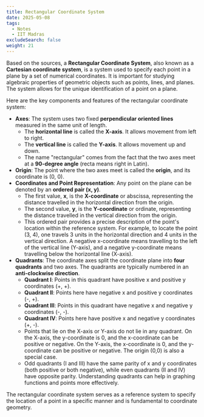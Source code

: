 ```yaml
---
title: Rectangular Coordinate System
date: 2025-05-08
tags:
  - Notes 
  - IIT Madras
excludeSearch: false
weight: 21
---
```


Based on the sources, a **Rectangular Coordinate System**, also known as a **Cartesian coordinate system**, is a system used to specify each point in a plane by a set of numerical coordinates. It is important for studying algebraic properties of geometric objects such as points, lines, and planes. The system allows for the unique identification of a point on a plane.

Here are the key components and features of the rectangular coordinate system:

*   **Axes**: The system uses two fixed **perpendicular oriented lines** measured in the same unit of length.
    *   The **horizontal line** is called the **X-axis**. It allows movement from left to right.
    *   The **vertical line** is called the **Y-axis**. It allows movement up and down.
    *   The name "rectangular" comes from the fact that the two axes meet at a **90-degree angle** (recta means right in Latin).
*   **Origin**: The point where the two axes meet is called the **origin**, and its coordinate is (0, 0).
*   **Coordinates and Point Representation**: Any point on the plane can be denoted by an **ordered pair (x, y)**.
    *   The first value, **x**, is the **X-coordinate** or abscissa, representing the distance travelled in the horizontal direction from the origin.
    *   The second value, **y**, is the **Y-coordinate** or ordinate, representing the distance travelled in the vertical direction from the origin.
    *   This ordered pair provides a precise description of the point's location within the reference system. For example, to locate the point (3, 4), one travels 3 units in the horizontal direction and 4 units in the vertical direction. A negative x-coordinate means travelling to the left of the vertical line (Y-axis), and a negative y-coordinate means travelling below the horizontal line (X-axis).
*   **Quadrants**: The coordinate axes split the coordinate plane into **four quadrants** and two axes. The quadrants are typically numbered in an **anti-clockwise direction**.
    *   **Quadrant I**: Points in this quadrant have positive x and positive y coordinates (+, +).
    *   **Quadrant II**: Points here have negative x and positive y coordinates (-, +).
    *   **Quadrant III**: Points in this quadrant have negative x and negative y coordinates (-, -).
    *   **Quadrant IV**: Points here have positive x and negative y coordinates (+, -).
    *   Points that lie on the X-axis or Y-axis do not lie in any quadrant. On the X-axis, the y-coordinate is 0, and the x-coordinate can be positive or negative. On the Y-axis, the x-coordinate is 0, and the y-coordinate can be positive or negative. The origin (0,0) is also a special case.
    *   Odd quadrants (I and III) have the same parity of x and y coordinates (both positive or both negative), while even quadrants (II and IV) have opposite parity. Understanding quadrants can help in graphing functions and points more effectively.

The rectangular coordinate system serves as a reference system to specify the location of a point in a specific manner and is fundamental to coordinate geometry.